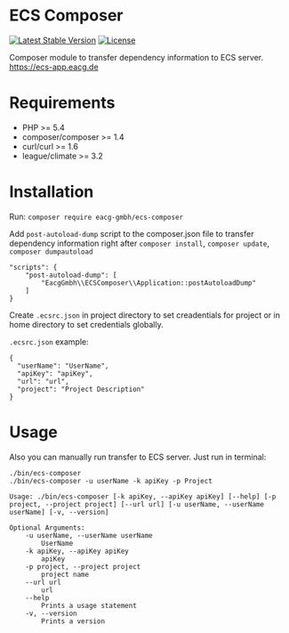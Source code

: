 ECS Composer 
=======================

[![Latest Stable Version](https://poser.pugx.org/eacg-gmbh/ecs-composer/version)](https://packagist.org/packages/eacg-gmbh/ecs-composer)
[![License](https://poser.pugx.org/eacg-gmbh/ecs-composer/license)](https://packagist.org/packages/eacg-gmbh/ecs-composer)

Composer module to transfer dependency information to ECS server. https://ecs-app.eacg.de

Requirements
============

* PHP >= 5.4
* composer/composer >= 1.4
* curl/curl >= 1.6
* league/climate >= 3.2

Installation
============
Run: `composer require eacg-gmbh/ecs-composer`

Add `post-autoload-dump` script to the composer.json file to transfer dependency information right after `composer install`, `composer update`, `composer dumpautoload`

```
"scripts": {
    "post-autoload-dump": [
        "EacgGmbh\\ECSComposer\\Application::postAutoloadDump"
    ]
}
```

Create `.ecsrc.json` in project directory to set creadentials for project or in home directory to set credentials globally.

`.ecsrc.json` example:

```
{
  "userName": "UserName",
  "apiKey": "apiKey",
  "url": "url",
  "project": "Project Description"
}

```

Usage
=====

Also you can manually run transfer to ECS server.
Just run in terminal: 
```
./bin/ecs-composer
./bin/ecs-composer -u userName -k apiKey -p Project 
```
```
Usage: ./bin/ecs-composer [-k apiKey, --apiKey apiKey] [--help] [-p project, --project project] [--url url] [-u userName, --userName userName] [-v, --version]

Optional Arguments:
	-u userName, --userName userName
		UserName
	-k apiKey, --apiKey apiKey
		apiKey
	-p project, --project project
		project name
	--url url
		url
	--help
		Prints a usage statement
	-v, --version
		Prints a version
```
